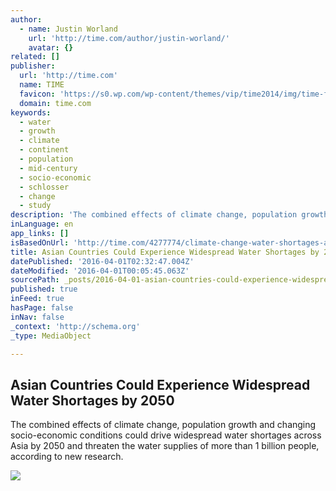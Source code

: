 ```yaml
---
author:
  - name: Justin Worland
    url: 'http://time.com/author/justin-worland/'
    avatar: {}
related: []
publisher:
  url: 'http://time.com'
  name: TIME
  favicon: 'https://s0.wp.com/wp-content/themes/vip/time2014/img/time-favicon.ico'
  domain: time.com
keywords:
  - water
  - growth
  - climate
  - continent
  - population
  - mid-century
  - socio-economic
  - schlosser
  - change
  - study
description: 'The combined effects of climate change, population growth and changing socio-economic conditions could drive widespread water shortages across Asia by 2050 and threaten the water supplies of more than 1 billion people, according to new research.'
inLanguage: en
app_links: []
isBasedOnUrl: 'http://time.com/4277774/climate-change-water-shortages-asia/'
title: Asian Countries Could Experience Widespread Water Shortages by 2050
datePublished: '2016-04-01T02:32:47.004Z'
dateModified: '2016-04-01T00:05:45.063Z'
sourcePath: _posts/2016-04-01-asian-countries-could-experience-widespread-water-shortages.md
published: true
inFeed: true
hasPage: false
inNav: false
_context: 'http://schema.org'
_type: MediaObject

---
```

<article style=""><h1>Asian Countries Could Experience Widespread Water Shortages by 2050</h1><p>The combined effects of climate change, population growth and changing socio-economic conditions could drive widespread water shortages across Asia by 2050 and threaten the water supplies of more than 1 billion people, according to new research.</p><img src="https://timedotcom.files.wordpress.com/2016/03/asia-drought-climate-change.jpeg?quality=75&amp;strip=color&amp;w=550" /></article>